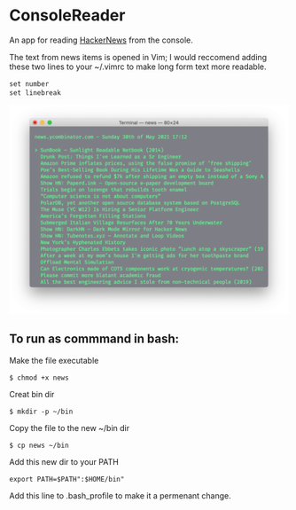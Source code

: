# ConsoleReader
An app for reading [HackerNews](https://news.ycombinator.com) from the console. 

The text from news items is opened in Vim; I would reccomend adding these two lines to your ~/.vimrc to make long form text more readable.

```
set number
set linebreak
```

![ConsoleReader Screen Shot](/image/ConsoleReader.png?raw=true "ConsoleReader Screen Shot")

## To run as commmand in bash:
Make the file executable

```
$ chmod +x news
```

Creat bin dir

```
$ mkdir -p ~/bin
```
Copy the file to the new ~/bin dir

```
$ cp news ~/bin
```
Add this new dir to your PATH

```
export PATH=$PATH":$HOME/bin"
```

Add this line to .bash_profile to make it a permenant change.